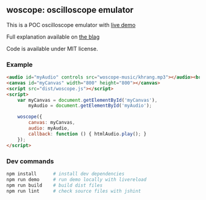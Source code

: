 ## woscope: oscilloscope emulator

This is a POC oscilloscope emulator with [live demo](http://m1el.github.io/woscope/)

Full explanation available on [the blag](http://m1el.github.io/woscope-how/)

Code is available under MIT license.

### Example
```html
<audio id="myAudio" controls src="woscope-music/khrang.mp3"></audio><br>
<canvas id="myCanvas" width="800" height="800"></canvas>
<script src="dist/woscope.js"></script>
<script>
    var myCanvas = document.getElementById('myCanvas'),
        myAudio = document.getElementById('myAudio');

    woscope({
        canvas: myCanvas,
        audio: myAudio,
        callback: function () { htmlAudio.play(); }
    });
</script>
```

### Dev commands
```sh
npm install      # install dev dependencies
npm run demo     # run demo locally with livereload
npm run build    # build dist files
npm run lint     # check source files with jshint
```
